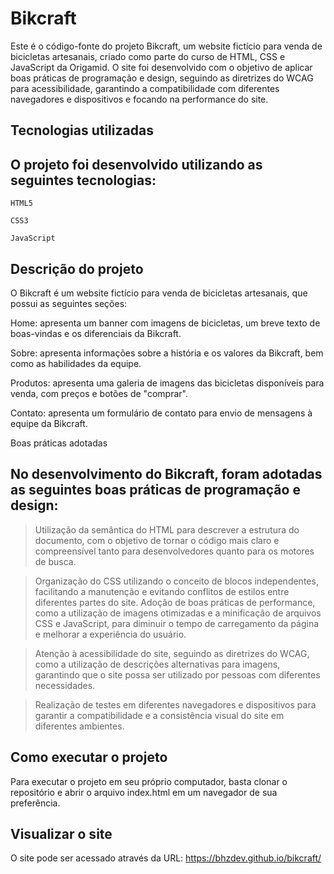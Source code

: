 # Bikcraft

Este é o código-fonte do projeto Bikcraft, um website fictício para venda de bicicletas artesanais, criado como parte do curso de HTML, CSS e JavaScript da Origamid. O site foi desenvolvido com o objetivo de aplicar boas práticas de programação e design, seguindo as diretrizes do WCAG para acessibilidade, garantindo a compatibilidade com diferentes navegadores e dispositivos e focando na performance do site.

## Tecnologias utilizadas
## O projeto foi desenvolvido utilizando as seguintes tecnologias:

`HTML5`

`CSS3`

`JavaScript`

## Descrição do projeto
O Bikcraft é um website fictício para venda de bicicletas artesanais, que possui as seguintes seções:

Home: apresenta um banner com imagens de bicicletas, um breve texto de boas-vindas e os diferenciais da Bikcraft.

Sobre: apresenta informações sobre a história e os valores da Bikcraft, bem como as habilidades da equipe.

Produtos: apresenta uma galeria de imagens das bicicletas disponíveis para venda, com preços e botões de "comprar".

Contato: apresenta um formulário de contato para envio de mensagens à equipe da Bikcraft.

Boas práticas adotadas

## No desenvolvimento do Bikcraft, foram adotadas as seguintes boas práticas de programação e design:

> Utilização da semântica do HTML para descrever a estrutura do documento, com o objetivo de tornar o código mais claro e compreensível tanto para desenvolvedores quanto para os motores de busca.

> Organização do CSS utilizando o conceito de blocos independentes, facilitando a manutenção e evitando conflitos de estilos entre diferentes partes do site.
Adoção de boas práticas de performance, como a utilização de imagens otimizadas e a minificação de arquivos CSS e JavaScript, para diminuir o tempo de carregamento da página e melhorar a experiência do usuário.

> Atenção à acessibilidade do site, seguindo as diretrizes do WCAG, como a utilização de descrições alternativas para imagens, garantindo que o site possa ser utilizado por pessoas com diferentes necessidades.

> Realização de testes em diferentes navegadores e dispositivos para garantir a compatibilidade e a consistência visual do site em diferentes ambientes.

## Como executar o projeto
Para executar o projeto em seu próprio computador, basta clonar o repositório e abrir o arquivo index.html em um navegador de sua preferência.

## Visualizar o site
O site pode ser acessado através da URL: https://bhzdev.github.io/bikcraft/
